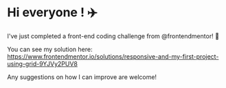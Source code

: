 # Hi everyone ! :airplane:

I've just completed a front-end coding challenge from @frontendmentor! 🎉

You can see my solution here: https://www.frontendmentor.io/solutions/responsive-and-my-first-project-using-grid-9YJVy2PUV8

Any suggestions on how I can improve are welcome!
